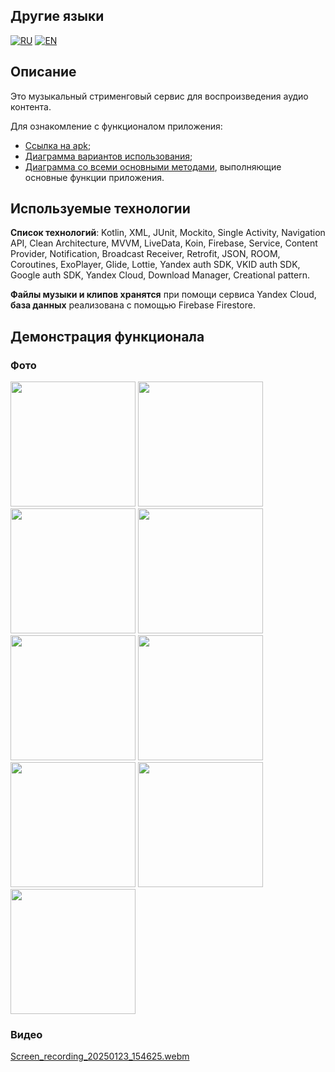 ## Другие языки
[![RU](https://img.shields.io/badge/lang-en-red.svg)](https://github.com/PapaSvinProgrammer/MusicApp/blob/ba0a43b20b579396bb7ad11015f5bca4df3421a2/README-RU.md)
[![EN](https://img.shields.io/badge/lang-pt--br-green.svg)](https://github.com/PapaSvinProgrammer/MusicApp/blob/ba0a43b20b579396bb7ad11015f5bca4df3421a2/README.md)

## Описание
Это музыкальный стрименговый сервис для воспроизведения аудио контента. 

Для ознакомление с функционалом приложения:
- [Ссылка на apk](https://drive.google.com/drive/folders/1QqH1fB2oc7xnAn5ZUSHfC53KF10KAaIY?usp=drive_link);
- [Диаграмма вариантов использования](https://drive.google.com/file/d/1IU9lSLUmgnfCMHhqgB-YldK7EbxAcso-/view?usp=drive_link);
- [Диаграмма со всеми основными методами](https://drive.google.com/file/d/1C74sj64jonzGtAJzKCHjONxGO8x59H6V/view?usp=drive_link), выполняющие основные функции приложения.
## Используемые технологии
**Список технологий**: Kotlin, XML, JUnit, Mockito, Single Activity, Navigation API, Clean Architecture, MVVM, 
LiveData, Koin, Firebase, Service, Content Provider, Notification, Broadcast Receiver, Retrofit, JSON, ROOM,
Coroutines, ExoPlayer, Glide, Lottie, Yandex auth SDK, VKID auth SDK, Google auth SDK, Yandex Cloud, Download Manager, Creational pattern.

**Файлы музыки и клипов хранятся** при помощи сервиса Yandex Cloud, **база данных** реализована с помощью Firebase Firestore.
## Демонстрация функционала
### Фото
<p>
  <img src="https://sun9-67.userapi.com/impg/XY-Y7uJ1w6aXF5TZ4OHKEyOcgso30ldb7UpJYA/mJFIjpBbZNM.jpg?size=720x1650&quality=95&sign=f79221e8bea5f0c91d5b7d483e4d51cf&type=album" width=200>
  <img src="https://sun9-74.userapi.com/impg/yBsghDgo6poh6rQ9xJf2FjxhPJVNFn_Zb_N42w/FMT-ovytSsc.jpg?size=471x1080&quality=95&sign=21933804b7c93e8aeae2688c72a6a05f&type=album" width=200>
  <img src="https://sun9-7.userapi.com/impg/TJ9Rfrk-1XVoKE_YHoAGlLJiJvEmNOY6pVGGsA/wBSbjgRkBKI.jpg?size=471x1080&quality=95&sign=aae34e947d5cbe5a3b03d50a71347a1f&type=album" width=200>
  <img src="https://sun9-23.userapi.com/impg/iybbOKWFIUg5lcYFbkecrhAUD1Xg7dGNkgSAaw/neCFdlwIfXw.jpg?size=471x1080&quality=95&sign=d28a8f20f7cf375198e828c530a8983c&type=album" width=200>
  <img src="https://sun9-20.userapi.com/impg/1CotOCHXeN4fCLoTmDDqgrUKcAruXrJvNrAIvQ/qY4MX1gApEM.jpg?size=471x1080&quality=95&sign=c1f4cfc34a466e476325d60d6aec9cda&type=album" width=200>
  <img src="https://sun9-79.userapi.com/impg/qVpemijF22iK3h-VPV3eI_HQV8x2-kMwTj0Uww/23fhxlGIFU0.jpg?size=471x1080&quality=95&sign=f3b7baf6edba849473a24a4260b42c6a&type=album" width=200>
  <img src="https://sun9-67.userapi.com/impg/B7BLjQ6X62kUFSTMPA0WbnWOhHZTLAFXMJ5cRQ/S9GVuJttsmc.jpg?size=471x1080&quality=95&sign=04ffbd4a3d6e83871c9be5873f6ea243&type=album" width=200>
  <img src="https://sun9-39.userapi.com/impg/zuysbKd-p8u8V6fAZvtc4tSFrJFwfAjdsO4XTA/nApHBoC81Ek.jpg?size=471x1080&quality=95&sign=49555357ad2ad44064ddae11acc4c620&type=album" width=200>
  <img src="https://sun9-30.userapi.com/impg/4ZgC6jiWRUZbnpE4cIgjK5vmpE5Yv4YwZ2vmbQ/LcSUSe1YTso.jpg?size=471x1080&quality=95&sign=f0fae51a94cdb6ac25c7b59781af43f7&type=album" width=200>
</p>

### Видео
[Screen_recording_20250123_154625.webm](https://github.com/user-attachments/assets/171bf734-530b-4cb1-bc40-895e882eb679)

